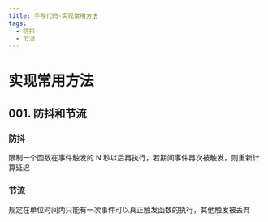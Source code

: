 ```yaml
---
title: 手写代码-实现常用方法
tags:
  - 防抖
  - 节流
---
```


# 实现常用方法

## 001. 防抖和节流

### 防抖

限制一个函数在事件触发的 N 秒以后再执行，若期间事件再次被触发，则重新计算延迟

### 节流

规定在单位时间内只能有一次事件可以真正触发函数的执行，其他触发被丢弃
